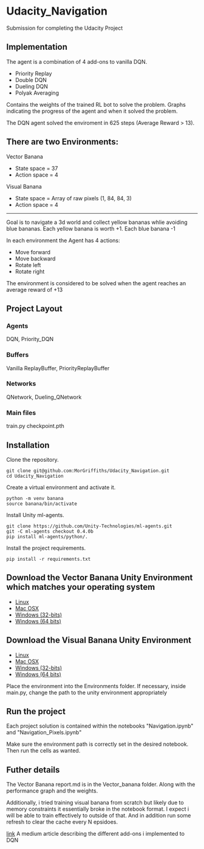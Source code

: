 # Udacity_Navigation

Submission for completing the Udacity Project

## Implementation

The agent is a combination of 4 add-ons to vanilla DQN.

- Priority Replay
- Double DQN
- Dueling DQN
- Polyak Averaging

Contains the weights of the trained RL bot to solve the problem.
Graphs indicating the progress of the agent and when it solved the problem.

The DQN agent solved the enviroment in 625 steps (Average Reward > 13).

## There are two Environments:

Vector Banana

- State space = 37
- Action space = 4

Visual Banana

- State space = Array of raw pixels (1, 84, 84, 3)
- Action space = 4

---

Goal is to navigate a 3d world and collect yellow bananas whlie avoiding blue bananas.
Each yellow banana is worth +1. Each blue banana -1

In each environment the Agent has 4 actions:

- Move forward
- Move backward
- Rotate left
- Rotate right

The environment is considered to be solved when the agent reaches an average reward of +13

## Project Layout

### Agents

DQN, Priority_DQN

### Buffers

Vanilla ReplayBuffer, PriorityReplayBuffer

### Networks

QNetwork, Dueling_QNetwork

### Main files

train.py
checkpoint.pth

## Installation

Clone the repository.

```
git clone git@github.com:MorGriffiths/Udacity_Navigation.git
cd Udacity_Navigation
```

Create a virtual environment and activate it.

```
python -m venv banana
source banana/bin/activate
```

Install Unity ml-agents.

```
git clone https://github.com/Unity-Technologies/ml-agents.git
git -C ml-agents checkout 0.4.0b
pip install ml-agents/python/.
```

Install the project requirements.

```
pip install -r requirements.txt
```

## Download the Vector Banana Unity Environment which matches your operating system

- [Linux](https://s3-us-west-1.amazonaws.com/udacity-drlnd/P1/Banana/Banana_Linux.zip)
- [Mac OSX](https://s3-us-west-1.amazonaws.com/udacity-drlnd/P1/Banana/Banana.app.zip)
- [Windows (32-bits)](https://s3-us-west-1.amazonaws.com/udacity-drlnd/P1/Banana/Banana_Windows_x86.zip)
- [Windows (64 bits)](https://s3-us-west-1.amazonaws.com/udacity-drlnd/P1/Banana/Banana_Windows_x86_64.zip)

## Download the Visual Banana Unity Environment

- [Linux](https://s3-us-west-1.amazonaws.com/udacity-drlnd/P1/Banana/VisualBanana_Linux.zip)
- [Mac OSX](https://s3-us-west-1.amazonaws.com/udacity-drlnd/P1/Banana/VisualBanana.app.zip)
- [Windows (32-bits)](https://s3-us-west-1.amazonaws.com/udacity-drlnd/P1/Banana/VisualBanana_Windows_x86.zip)
- [Windows (64 bits)](https://s3-us-west-1.amazonaws.com/udacity-drlnd/P1/Banana/VisualBanana_Windows_x86_64.zip)

Place the environment into the Environments folder.
If necessary, inside main.py, change the path to the unity environment appropriately

## Run the project

Each project solution is contained within the notebooks "Navigation.ipynb" and "Navigation_Pixels.ipynb"

Make sure the environment path is correctly set in the desired notebook. Then run the cells as wanted.

## Futher details

The Vector Banana report.md is in the Vector_banana folder. Along with the performance graph and the weights.

Additionally, i tried training visual banana from scratch but likely due to memory constraints it essentially broke in the notebook format. I expect i will be able to train effectively to outside of that. And in addition run some refresh to clear the cache every N epsidoes.

[link](https://medium.com/@C5ipo7i/improving-dqn-cde578df5d73?postPublishedType=initial) A medium article describing the different add-ons i implemented to DQN

